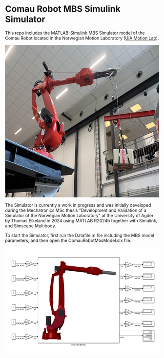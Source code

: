 # Comau Robot MBS Simulink Simulator

This repo includes the MATLAB-Simulink MBS Simulator model of the Comau Robot located in the Norwegian Motion Laboratory ([UiA Motion Lab](https://www.uia.no/motionlab)).

<img src="figs/ComauMotionLab.jpg" alt="drawing" height="500"/> 

The Simulator is currently a work in progress and was initially developed during the Mechatronics MSc thesis "Development and Validation of a Simulator of the Norwegian Motion Laboratory" at the University of Agder by Thomas Eikeland in 2024 using MATLAB R2024b together with Simulink, and Simscape Multibody.

To start the Simulator, first run the Datafile.m file including the MBS model parameters, and then open the ComauRobotMbsModel.slx file.

<img src="figs/SimulinkModel.png" alt="drawing" height="350"/> 
